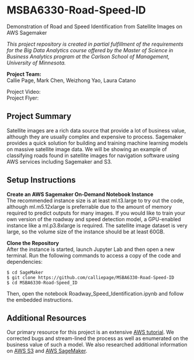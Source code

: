 # MSBA6330-Road-Speed-ID
Demonstration of Road and Speed Identification from Satellite Images on AWS Sagemaker  

*This project repository is created in partial fulfillment of the requirements for the Big Data Analytics course offered by the Master of Science in Business Analytics program at the Carlson School of Management, University of Minnesota.*

**Project Team:**  
Callie Page, Mark Chen, Weizhong Yao, Laura Catano

Project Video:  
Project Flyer: 

## Project Summary  
Satellite images are a rich data source that provide a lot of business value, although they are usually complex and expensive to process. Sagemaker provides a quick solution for building and training machine learning models on massive satellite image data. We will be showing an example of classifying roads found in satellite images for navigation software using AWS services including Sagemaker and S3.

## Setup Instructions
**Create an AWS Sagemaker On-Demand Notebook Instance**  
The recommended instance size is at least ml.t3.large to try out the code, although ml.m5.12xlarge is preferrable due to the amount of memory required to predict outputs for many images. If you would like to train your own version of the roadway and speed detection model, a GPU-enabled instance like a ml.p3.8xlarge is required. The satellite image dataset is very large, so the volume size of the instance should be at least 60GB.

**Clone the Repository**  
After the instance is started, launch Jupyter Lab and then open a new terminal. Run the following commands to access a copy of the code and dependencies:

```
$ cd SageMaker
$ git clone https://github.com/calliepage/MSBA6330-Road-Speed-ID
$ cd MSBA6330-Road-Speed_ID
```

Then, open the notebook Roadway_Speed_Identification.ipynb and follow the embedded instructions.

## Additional Resources  
Our primary resource for this project is an extensive [AWS tutorial](https://github.com/aws-samples/aws-open-data-satellite-lidar-tutorial). We corrected bugs and stream-lined the process as well as enumerated on the business value of such a model. We also researched additional information on [AWS S3](https://aws.amazon.com/s3/) and [AWS SageMaker](https://aws.amazon.com/sagemaker/).
